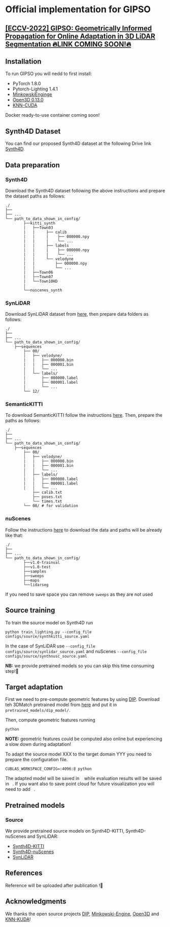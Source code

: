 # Official implementation for **GIPSO**

## [**[ECCV-2022] GIPSO: Geometrically Informed Propagation for Online Adaptation in 3D LiDAR Segmentation** :fire:LINK COMING SOON!:fire:]()

## Installation
To run GIPSO you will nedd to first install:

- PyTorch 1.8.0
- Pytorch-Lighting 1.4.1
- [MinkowskiEnginge](https://github.com/NVIDIA/MinkowskiEngine)
- [Open3D 0.13.0](http://www.open3d.org)
- [KNN-CUDA](https://github.com/unlimblue/KNN_CUDA)

Docker ready-to-use container coming soon!


## Synth4D Dataset
You can find our proposed Synth4D dataset at the following Drive link [Synth4D]().


## Data preparation

### Synth4D
Download the Synth4D dataset following the above instructions and prepare the dataset paths as follows:
```
./
├── 
├── ...
└── path_to_data_shown_in_config/
		├──kitti_synth
        |   ├──Town03
        |   |     ├── calib
        |   |     |    ├── 000000.npy
        |   |     |    └── ... 
        |   |     ├── labels
        |   |     |    ├── 000000.npy
        |   |     |    └── ...
        |   |     └── velodyne
        |   |         ├── 000000.npy
        |   |         └── ...
        |   ├──Town06
        |   ├──Town07
        |   └──Town10HD
        |
		└──nuscenes_synth
```


### SynLiDAR
Download SynLiDAR dataset from [here](), then prepare data folders as follows:
```
./
├── 
├── ...
└── path_to_data_shown_in_config/
    ├──sequences
        ├── 00/           
        │   ├── velodyne/	
        |   |	├── 000000.bin
        |   |	├── 000001.bin
        |   |	└── ...
        │   └── labels/ 
        |       ├── 000000.label
        |       ├── 000001.label
        |       └── ...
        └── 12/
```

### SemanticKITTI
To download SemanticKITTI follow the instructions [here](http://www.semantic-kitti.org). Then, prepare the paths as follows:
```
./
├── 
├── ...
└── path_to_data_shown_in_config/
    ├──sequences
        ├── 00/           
        │   ├── velodyne/	
        |   |	├── 000000.bin
        |   |	├── 000001.bin
        |   |	└── ...
        │   ├── labels/ 
        |   |   ├── 000000.label
        |   |   ├── 000001.label
        |   |   └── ...
            ├── calib.txt
            ├── poses.txt
            └── times.txt
        └── 08/ # for validation
```

### nuScenes
Follow the instructions [here](https://www.nuscenes.org/nuscenes#download) to download the data and paths will be already like that:
```
./
├── 
├── ...
└── path_to_data_shown_in_config/
		├──v1.0-trainval
		├──v1.0-test
		├──samples
		├──sweeps
		├──maps
		└──lidarseg
```
If you need to save space you can remove ``sweeps`` as they are not used


## Source training

To train the source model on Synth4D run
```
python train_lighting.py --config_file configs/source/synthkitti_source.yaml
```
In the case of SynLiDAR use ``--config_file configs/source/synlidar_source.yaml`` and nuScenes ``--config_file configs/source/synthnusc_source.yaml``

**NB:** we provide pretrained models so you can skip this time consuming step!:rocket:

## Target adaptation
First we need to pre-compute geometric features by using [DIP](https://github.com/fabiopoiesi/dip). Download teh 3DMatch pretrained model from [here]() and put it in `` pretrained_models/dip_model/``.

Then, compute geometric features running

```
python
```
**NOTE:** geometric features could be computed also online but experiencing a slow down during adaptation!

To adapt the source model XXX to the target domain YYY you need to prepare the configuration file.

```
CUBLAS_WORKSPACE_CONFIG=:4096:8 python 
```
The adapted model will be saved in ``` ``` while evaluation results will be saved in ``` ```.
If you want also to save point cloud for future visualization you will need to add `` ``.

## Pretrained models

### Source
We provide pretrained source models on Synth4D-KITTI, Synth4D-nuScenes and SynLiDAR:
- [Synth4D-KITTI]()
- [Synth4D-nuScenes]()
- [SynLiDAR]()


## References
Reference will be uploaded after publication !:rocket:


## Acknowledgments

We thanks the open source projects [DIP](), [Minkowski-Engine](), [Open3D]() and [KNN-KUDA]()!








